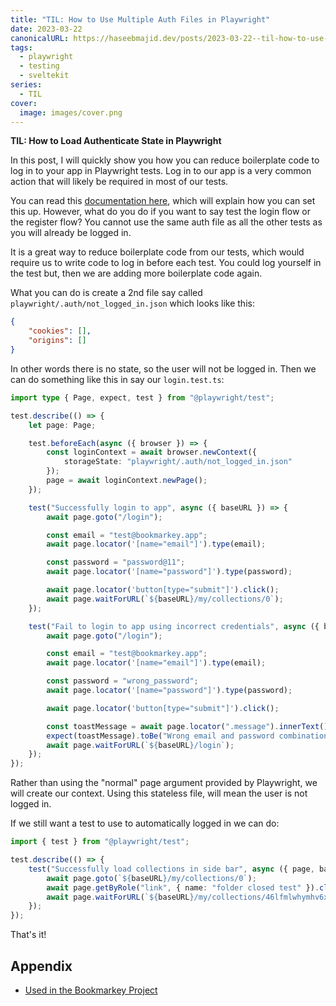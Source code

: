 ```yaml
---
title: "TIL: How to Use Multiple Auth Files in Playwright"
date: 2023-03-22
canonicalURL: https://haseebmajid.dev/posts/2023-03-22--til-how-to-use-multiple-auth-in-playwright-
tags:
  - playwright
  - testing
  - sveltekit
series:
  - TIL
cover:
  image: images/cover.png
---
```


**TIL: How to Load Authenticate State in Playwright**

In this post, I will quickly show you how you can reduce boilerplate code to log in to your app in Playwright tests.
Log in to our app is a very common action that will likely be required in most of our tests.

You can read this [documentation here](https://playwright.dev/docs/auth), which will explain how you can set this up.
However, what do you do if you want to say test the login flow or the register flow? You cannot use the same auth
file as all the other tests as you will already be logged in.

It is a great way to reduce boilerplate code from our tests, which would require us to write code to log in before each test.
You could log yourself in the test but, then we are adding more boilerplate code again.

What you can do is create a 2nd file say called `playwright/.auth/not_logged_in.json` which looks like this:

```json
{
	"cookies": [],
	"origins": []
}
```

In other words there is no state, so the user will not be logged in.
Then we can do something like this in say our `login.test.ts`:

```ts {hl_lines=[6-13]}
import type { Page, expect, test } from "@playwright/test";

test.describe(() => {
	let page: Page;

	test.beforeEach(async ({ browser }) => {
		const loginContext = await browser.newContext({
			storageState: "playwright/.auth/not_logged_in.json"
		});
		page = await loginContext.newPage();
	});

	test("Successfully login to app", async ({ baseURL }) => {
		await page.goto("/login");

		const email = "test@bookmarkey.app";
		await page.locator('[name="email"]').type(email);

		const password = "password@11";
		await page.locator('[name="password"]').type(password);

		await page.locator('button[type="submit"]').click();
		await page.waitForURL(`${baseURL}/my/collections/0`);
	});

	test("Fail to login to app using incorrect credentials", async ({ baseURL }) => {
		await page.goto("/login");

		const email = "test@bookmarkey.app";
		await page.locator('[name="email"]').type(email);

		const password = "wrong_password";
		await page.locator('[name="password"]').type(password);

		await page.locator('button[type="submit"]').click();

		const toastMessage = await page.locator(".message").innerText();
		expect(toastMessage).toBe("Wrong email and password combination.");
		await page.waitForURL(`${baseURL}/login`);
	});
});
```

Rather than using the "normal" page argument provided by Playwright, we will create our context.
Using this stateless file, will mean the user is not logged in.

If we still want a test to use to automatically logged in we can do:

```ts
import { test } from "@playwright/test";

test.describe(() => {
	test("Successfully load collections in side bar", async ({ page, baseURL }) => {
		await page.goto(`${baseURL}/my/collections/0`);
		await page.getByRole("link", { name: "folder closed test" }).click();
		await page.waitForURL(`${baseURL}/my/collections/46lfmlwhymhv6xl`);
	});
});
```

That's it!

## Appendix

- [Used in the Bookmarkey Project](https://gitlab.com/bookmarkey/gui/-/blob/55f7a6456da20a362c7b7ccf6069a9118acaa7f7/tests/auth.setup.ts)

